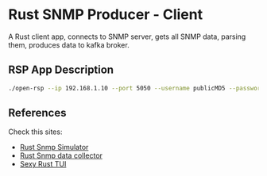 # Rust SNMP Producer - Client

A Rust client app, connects to SNMP server, gets all SNMP data, parsing them,
produces data to kafka broker.

## RSP App Description

```sh
./open-rsp --ip 192.168.1.10 --port 5050 --username publicMD5 --password publicMD5 --oid 1.3.6.1.6.3.15.1.13.44.0
```

## References 

Check this sites:

- [Rust Snmp Simulator](https://sonalake.com/latest/an-open-source-rust-snmp-simulator/)
- [Rust Snmp data collector](https://github.com/kporika/snmp-collection/blob/main/src/main.rs)
- [Sexy Rust TUI](https://docs.rs/ratatui/latest/ratatui/)